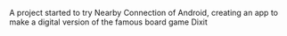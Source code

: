 A project started to try Nearby Connection of Android, creating an app to make a digital version of the famous board game Dixit
